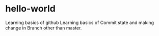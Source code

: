 # hello-world
Learning basics of github
Learning basics of Commit state and making change in Branch other than master.
